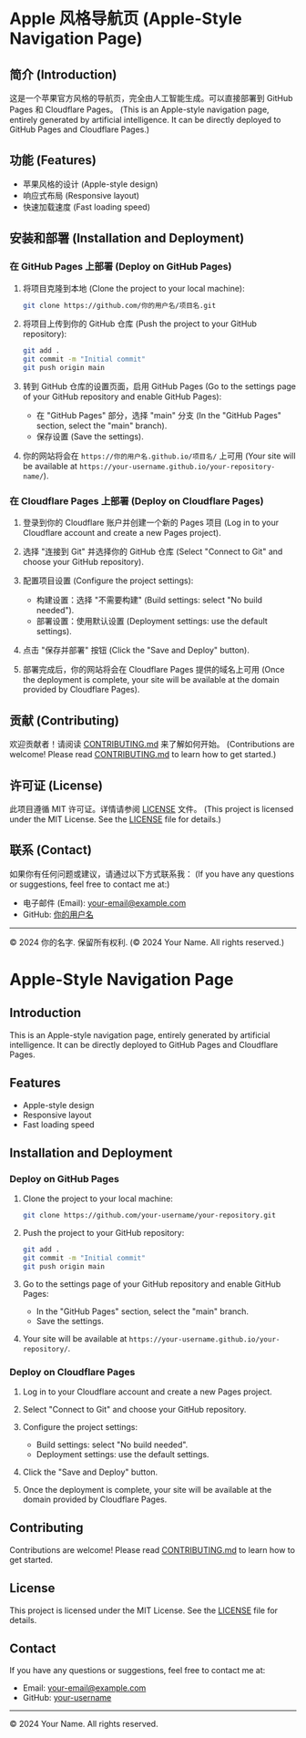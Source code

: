 # Apple 风格导航页 (Apple-Style Navigation Page)



## 简介 (Introduction)

这是一个苹果官方风格的导航页，完全由人工智能生成。可以直接部署到 GitHub Pages 和 Cloudflare Pages。 (This is an Apple-style navigation page, entirely generated by artificial intelligence. It can be directly deployed to GitHub Pages and Cloudflare Pages.)

## 功能 (Features)

- 苹果风格的设计 (Apple-style design)
- 响应式布局 (Responsive layout)
- 快速加载速度 (Fast loading speed)

## 安装和部署 (Installation and Deployment)

### 在 GitHub Pages 上部署 (Deploy on GitHub Pages)

1. 将项目克隆到本地 (Clone the project to your local machine):
    ```bash
    git clone https://github.com/你的用户名/项目名.git
    ```

2. 将项目上传到你的 GitHub 仓库 (Push the project to your GitHub repository):
    ```bash
    git add .
    git commit -m "Initial commit"
    git push origin main
    ```

3. 转到 GitHub 仓库的设置页面，启用 GitHub Pages (Go to the settings page of your GitHub repository and enable GitHub Pages):
    - 在 "GitHub Pages" 部分，选择 "main" 分支 (In the "GitHub Pages" section, select the "main" branch).
    - 保存设置 (Save the settings).

4. 你的网站将会在 `https://你的用户名.github.io/项目名/` 上可用 (Your site will be available at `https://your-username.github.io/your-repository-name/`).

### 在 Cloudflare Pages 上部署 (Deploy on Cloudflare Pages)

1. 登录到你的 Cloudflare 账户并创建一个新的 Pages 项目 (Log in to your Cloudflare account and create a new Pages project).

2. 选择 "连接到 Git" 并选择你的 GitHub 仓库 (Select "Connect to Git" and choose your GitHub repository).

3. 配置项目设置 (Configure the project settings):
    - 构建设置：选择 "不需要构建" (Build settings: select "No build needed").
    - 部署设置：使用默认设置 (Deployment settings: use the default settings).

4. 点击 "保存并部署" 按钮 (Click the "Save and Deploy" button).

5. 部署完成后，你的网站将会在 Cloudflare Pages 提供的域名上可用 (Once the deployment is complete, your site will be available at the domain provided by Cloudflare Pages).

## 贡献 (Contributing)

欢迎贡献者！请阅读 [CONTRIBUTING.md](CONTRIBUTING.md) 来了解如何开始。 (Contributions are welcome! Please read [CONTRIBUTING.md](CONTRIBUTING.md) to learn how to get started.)

## 许可证 (License)

此项目遵循 MIT 许可证。详情请参阅 [LICENSE](LICENSE) 文件。 (This project is licensed under the MIT License. See the [LICENSE](LICENSE) file for details.)

## 联系 (Contact)

如果你有任何问题或建议，请通过以下方式联系我： (If you have any questions or suggestions, feel free to contact me at:)

- 电子邮件 (Email): your-email@example.com
- GitHub: [你的用户名](https://github.com/你的用户名)

---

© 2024 你的名字. 保留所有权利. (© 2024 Your Name. All rights reserved.)


# Apple-Style Navigation Page


## Introduction

This is an Apple-style navigation page, entirely generated by artificial intelligence. It can be directly deployed to GitHub Pages and Cloudflare Pages.

## Features

- Apple-style design
- Responsive layout
- Fast loading speed

## Installation and Deployment

### Deploy on GitHub Pages

1. Clone the project to your local machine:
    ```bash
    git clone https://github.com/your-username/your-repository.git
    ```

2. Push the project to your GitHub repository:
    ```bash
    git add .
    git commit -m "Initial commit"
    git push origin main
    ```

3. Go to the settings page of your GitHub repository and enable GitHub Pages:
    - In the "GitHub Pages" section, select the "main" branch.
    - Save the settings.

4. Your site will be available at `https://your-username.github.io/your-repository/`.

### Deploy on Cloudflare Pages

1. Log in to your Cloudflare account and create a new Pages project.

2. Select "Connect to Git" and choose your GitHub repository.

3. Configure the project settings:
    - Build settings: select "No build needed".
    - Deployment settings: use the default settings.

4. Click the "Save and Deploy" button.

5. Once the deployment is complete, your site will be available at the domain provided by Cloudflare Pages.

## Contributing

Contributions are welcome! Please read [CONTRIBUTING.md](CONTRIBUTING.md) to learn how to get started.

## License

This project is licensed under the MIT License. See the [LICENSE](LICENSE) file for details.

## Contact

If you have any questions or suggestions, feel free to contact me at:

- Email: your-email@example.com
- GitHub: [your-username](https://github.com/your-username)

---

© 2024 Your Name. All rights reserved.

